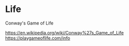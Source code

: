 # Life
Conway's Game of Life

https://en.wikipedia.org/wiki/Conway%27s_Game_of_Life
https://playgameoflife.com/info
